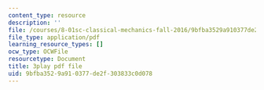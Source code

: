 ```yaml
---
content_type: resource
description: ''
file: /courses/8-01sc-classical-mechanics-fall-2016/9bfba3529a910377de2f303833c0d078_4K539RaRDXU.pdf
file_type: application/pdf
learning_resource_types: []
ocw_type: OCWFile
resourcetype: Document
title: 3play pdf file
uid: 9bfba352-9a91-0377-de2f-303833c0d078
---
```

